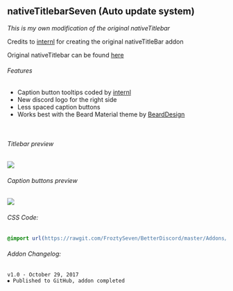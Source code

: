 
## nativeTitlebarSeven (Auto update system)
*This is my own modification of the original nativeTitlebar*

Credits to [internl](https://github.com/intrnl) for creating the original nativeTitleBar addon

Original nativeTitlebar can be found [here](https://github.com/intrnl/discordAdditions/tree/master/nativeTitlebar)

###### Features
- Caption button tooltips coded by [internl](https://github.com/intrnl)
- New discord logo for the right side
- Less spaced caption buttons
- Works best with the Beard Material theme by [BeardDesign](https://github.com/BeardDesign1/Material-design-theme)

  
  
  
###### Titlebar preview

![](https://vgy.me/aHUKBH.jpg)

###### Caption buttons preview

![](https://vgy.me/b4NKBS.gif)

###### CSS Code:
```css
@import url(https://rawgit.com/FroztySeven/BetterDiscord/master/Addons/nativeTitlebarSeven/code.css);
```

###### Addon Changelog:
```
v1.0 - October 29, 2017
⦁ Published to GitHub, addon completed
```

